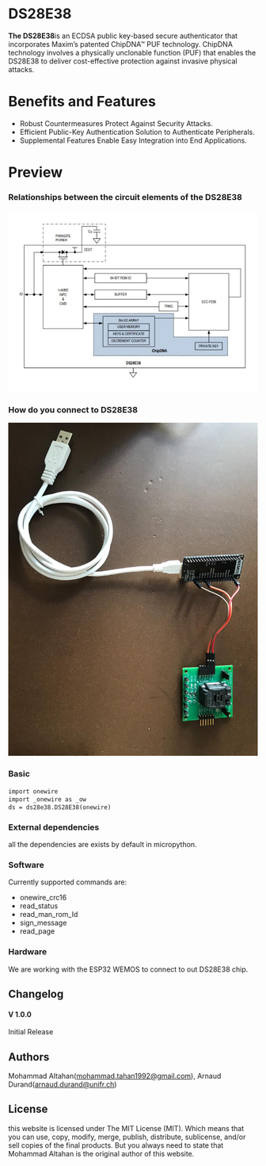 # DS28E38
**The DS28E38**is an ECDSA public key-based secure authenticator that incorporates Maxim’s patented 
ChipDNA™ PUF technology. ChipDNA technology involves a physically unclonable function (PUF) that 
enables the DS28E38 to deliver cost-effective protection against invasive physical attacks.

# Benefits and Features
- Robust Countermeasures Protect Against Security Attacks.
- Efficient Public-Key Authentication Solution to Authenticate Peripherals.
- Supplemental Features Enable Easy Integration into End Applications.


# Preview

### Relationships between the circuit elements of the DS28E38

![relationships between the circuit elements of the DS28E38](https://github.com/maltahan/DS28E38/raw/master/screenshot.jpg)

### How do you connect to DS28E38
![how do you connect to DS28E38](https://github.com/maltahan/DS28E38/raw/master/screenshot1.jpg)

### Basic
```import ds28e38
import onewire
import _onewire as _ow
ds = ds28e38.DS28E38(onewire)
```

### External dependencies
all the dependencies are exists by default in micropython.

### Software
Currently supported commands are:
- onewire_crc16
- read_status
- read_man_rom_Id
- sign_message
- read_page

### Hardware
We are working with the ESP32 WEMOS to connect to out DS28E38 chip.



## Changelog
#### V 1.0.0
Initial Release

## Authors
Mohammad Altahan(mohammad.tahan1992@gmail.com), Arnaud Durand(arnaud.durand@unifr.ch)


## License

this website is licensed under The MIT License (MIT). Which means that you can use, copy, modify, merge, publish, distribute, sublicense, and/or sell copies of the final products. 
But you always need to state that Mohammad Altahan is the original author of this website.
